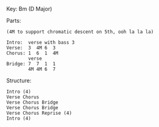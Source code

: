Key: Bm (D Major)

Parts:

    (4M to support chromatic descent on 5th, ooh la la la)

    Intro:  verse with bass 3
    Verse:  3  4M 6  3 
    Chorus: 1  6  1  4M
            verse
    Bridge: 7  7  1  1
            4M 4M 6  7

Structure:
    
    Intro (4)
    Verse Chorus
    Verse Chorus Bridge
    Verse Chorus Bridge
    Verse Chorus Reprise (4)
    Intro (4)
